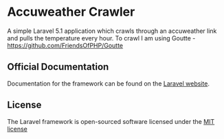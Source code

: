 # Accuweather Crawler


A simple Laravel 5.1 application which crawls through an accuweather link and pulls the temperature every hour.
To crawl I am using Goutte - https://github.com/FriendsOfPHP/Goutte

## Official Documentation

Documentation for the framework can be found on the [Laravel website](http://laravel.com/docs).

## License

The Laravel framework is open-sourced software licensed under the [MIT license](http://opensource.org/licenses/MIT)
